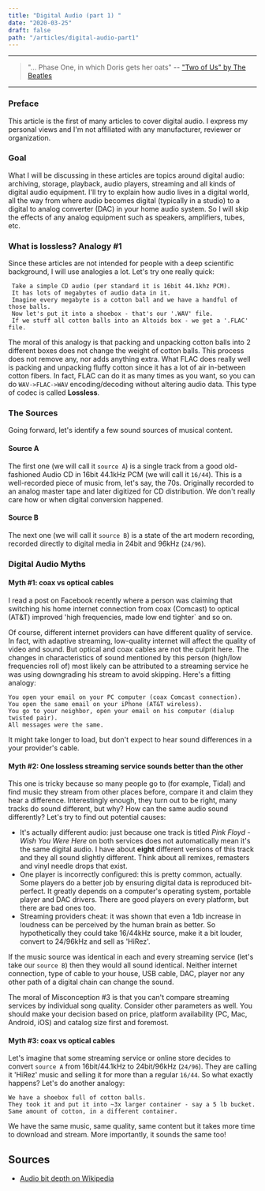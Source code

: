 ```yaml
---
title: "Digital Audio (part 1) "
date: "2020-03-25"
draft: false
path: "/articles/digital-audio-part1"
---
```


---
> "... Phase One, in which Doris gets her oats"
> -- ["Two of Us" by The Beatles](https://simple.wikipedia.org/wiki/Two_of_Us_(The_Beatles_song))
---

### Preface

This article is the first of many articles to cover digital audio. I express my personal views and I'm not affiliated with any manufacturer, reviewer or organization.

### Goal

What I will be discussing in these articles are topics around digital audio: archiving, storage, playback, audio players, streaming and all kinds of digital audio equipment. I'll try to explain how audio lives in a digital world, all the way from where audio becomes digital (typically in a studio) to a digital to analog converter (DAC) in your home audio system. So I will skip the effects of any analog equipment such as speakers, amplifiers, tubes, etc.

### What is lossless? Analogy #1

Since these articles are not intended for people with a deep scientific background, I will use analogies a lot. Let's try one really quick:

     Take a simple CD audio (per standard it is 16bit 44.1khz PCM). 
     It has lots of megabytes of audio data in it.
     Imagine every megabyte is a cotton ball and we have a handful of those balls.
     Now let's put it into a shoebox - that's our '.WAV' file.
     If we stuff all cotton balls into an Altoids box - we get a '.FLAC' file.

The moral of this analogy is that packing and unpacking cotton balls into 2 different boxes does not change the weight of cotton balls. This process does not remove any, nor adds anything extra. What FLAC does really well is packing and unpacking fluffy cotton since it has a lot of air in-between cotton fibers. In fact, FLAC can do it as many times as you want, so you can do `WAV->FLAC->WAV` encoding/decoding without altering audio data. This type of codec is called **Lossless**.

### The Sources

Going forward, let's identify a few sound sources of musical content.

#### Source A

The first one (we will call it `source A`) is a single track from a good old-fashioned Audio CD in 16bit 44.1kHz PCM (we will call it `16/44`). This is a well-recorded piece of music from, let's say, the 70s. Originally recorded to an analog master tape and later digitized for CD distribution. We don't really care how or when digital conversion happened.

#### Source B

The next one (we will call it `source B`) is a state of the art modern recording, recorded directly to digital media in 24bit and 96kHz (`24/96`).

### Digital Audio Myths

#### Myth #1: coax vs optical cables

I read a post on Facebook recently where a person was claiming that switching his home internet connection from coax (Comcast) to optical (AT&T) improved 'high frequencies, made low end tighter` and so on.

Of course, different internet providers can have different quality of service. In fact, with adaptive streaming, low-quality internet will affect the quality of video and sound. But optical and coax cables are not the culprit here. The changes in characteristics of sound mentioned by this person (high/low frequencies roll of) most likely can be attributed to a streaming service he was using downgrading his stream to avoid skipping. Here's a fitting analogy:

    You open your email on your PC computer (coax Comcast connection).
    You open the same email on your iPhone (AT&T wireless).
    You go to your neighbor, open your email on his computer (dialup twisted pair).
    All messages were the same.

It might take longer to load, but don't expect to hear sound differences in a your provider's cable.

#### Myth #2: One lossless streaming service sounds better than the other

This one is tricky because so many people go to (for example, Tidal) and find music they stream from other places before, compare it and claim they hear a difference. Interestingly enough, they turn out to be right, many tracks do sound different, but why? How can the same audio sound differently? Let's try to find out potential causes:

- It's actually different audio: just because one track is titled *Pink Floyd - Wish You Were Here* on both services does not automatically mean it's the same digital audio. I have about **eight** different versions of this track and they all sound slightly different. Think about all remixes, remasters and vinyl needle drops that exist.
- One player is incorrectly configured: this is pretty common, actually. Some players do a better job by ensuring digital data is reproduced bit-perfect. It greatly depends on a computer's operating system, portable player and DAC drivers. There are good players on every platform, but there are bad ones too.
- Streaming providers cheat: it was shown that even a 1db increase in loudness can be perceived by the human brain as better. So hypothetically they could take 16/44kHz source, make it a bit louder, convert to 24/96kHz and sell as 'HiRez'.

If the music source was identical in each and every streaming service (let's take our `source B`) then they would all sound identical. Neither internet connection, type of cable to your house, USB cable, DAC, player nor any other path of a digital chain can change the sound.

The moral of Misconception #3 is that you can't compare streaming services by individual song quality. Consider other parameters as well. You should make your decision based on price, platform availability (PC, Mac, Android, iOS) and catalog size first and foremost.

#### Myth #3: coax vs optical cables

Let's imagine that some streaming service or online store decides to convert `source A` from 16bit/44.1kHz to 24bit/96kHz (`24/96`). They are calling it 'HiRez' music and selling it for more than a regular `16/44`. So what exactly happens? Let's do another analogy:

    We have a shoebox full of cotton balls.
    They took it and put it into ~3x larger container - say a 5 lb bucket.
    Same amount of cotton, in a different container.

We have the same music, same quality, same content but it takes more time to download and stream. More importantly, it sounds the same too!

## Sources

- [Audio bit depth on Wikipedia](https://en.wikipedia.org/wiki/Audio_bit_depth)